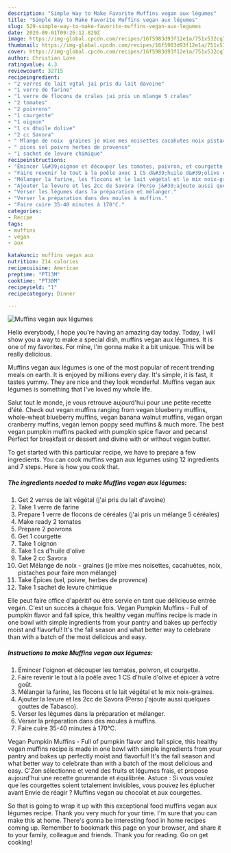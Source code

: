 ```yaml
---
description: "Simple Way to Make Favorite Muffins vegan aux légumes"
title: "Simple Way to Make Favorite Muffins vegan aux légumes"
slug: 529-simple-way-to-make-favorite-muffins-vegan-aux-legumes
date: 2020-09-01T09:26:12.829Z
image: https://img-global.cpcdn.com/recipes/16f5983d93f12e1a/751x532cq70/muffins-vegan-aux-legumes-photo-principale-de-la-recette.jpg
thumbnail: https://img-global.cpcdn.com/recipes/16f5983d93f12e1a/751x532cq70/muffins-vegan-aux-legumes-photo-principale-de-la-recette.jpg
cover: https://img-global.cpcdn.com/recipes/16f5983d93f12e1a/751x532cq70/muffins-vegan-aux-legumes-photo-principale-de-la-recette.jpg
author: Christian Love
ratingvalue: 4.3
reviewcount: 32715
recipeingredient:
- "2 verres de lait vgtal jai pris du lait davoine"
- "1 verre de farine"
- "1 verre de flocons de crales jai pris un mlange 5 crales"
- "2 tomates"
- "2 poivrons"
- "1 courgette"
- "1 oignon"
- "1 cs dhuile dolive"
- "2 cc Savora"
- " Mlange de noix  graines je mixe mes noisettes cacahutes noix pistaches pour faire mon mlange"
- " pices sel poivre herbes de provence"
- "1 sachet de levure chimique"
recipeinstructions:
- "Émincer l&#39;oignon et découper les tomates, poivron, et courgette."
- "Faire revenir le tout à la poêle avec 1 CS d&#39;huile d&#39;olive et épicer à votre goût."
- "Mélanger la farine, les flocons et le lait végétal et le mix noix-graines."
- "Ajouter la levure et les 2cc de Savora (Perso j&#39;ajoute aussi quelques gouttes de Tabasco)."
- "Verser les légumes dans la préparation et mélanger."
- "Verser la préparation dans des moules à muffins."
- "Faire cuire 35-40 minutes à 170°C."
categories:
- Recipe
tags:
- muffins
- vegan
- aux

katakunci: muffins vegan aux 
nutrition: 214 calories
recipecuisine: American
preptime: "PT13M"
cooktime: "PT30M"
recipeyield: "1"
recipecategory: Dinner

---
```



![Muffins vegan aux légumes](https://img-global.cpcdn.com/recipes/16f5983d93f12e1a/751x532cq70/muffins-vegan-aux-legumes-photo-principale-de-la-recette.jpg)

Hello everybody, I hope you're having an amazing day today. Today, I will show you a way to make a special dish, muffins vegan aux légumes. It is one of my favorites. For mine, I'm gonna make it a bit unique. This will be really delicious.

Muffins vegan aux légumes is one of the most popular of recent trending meals on earth. It is enjoyed by millions every day. It's simple, it is fast, it tastes yummy. They are nice and they look wonderful. Muffins vegan aux légumes is something that I've loved my whole life.

Salut tout le monde, je vous retrouve aujourd&#39;hui pour une petite recette d&#39;été. Check out vegan muffins ranging from vegan blueberry muffins, whole-wheat blueberry muffins, vegan banana walnut muffins, vegan organ cranberry muffins, vegan lemon poppy seed muffins &amp; much more. The best vegan pumpkin muffins packed with pumpkin spice flavor and pecans! Perfect for breakfast or dessert and divine with or without vegan butter.


To get started with this particular recipe, we have to prepare a few ingredients. You can cook muffins vegan aux légumes using 12 ingredients and 7 steps. Here is how you cook that.

<!--inarticleads1-->

##### The ingredients needed to make Muffins vegan aux légumes:

1. Get 2 verres de lait végétal (j&#39;ai pris du lait d&#39;avoine)
1. Take 1 verre de farine
1. Prepare 1 verre de flocons de céréales (j&#39;ai pris un mélange 5 céréales)
1. Make ready 2 tomates
1. Prepare 2 poivrons
1. Get 1 courgette
1. Take 1 oignon
1. Take 1 cs d&#39;huile d&#39;olive
1. Take 2 cc Savora
1. Get  Mélange de noix - graines (je mixe mes noisettes, cacahuètes, noix, pistaches pour faire mon mélange)
1. Take  Épices (sel, poivre, herbes de provence)
1. Take 1 sachet de levure chimique


Elle peut faire office d&#39;apéritif ou être servie en tant que délicieuse entrée vegan. C&#39;est un succès à chaque fois. Vegan Pumpkin Muffins - Full of pumpkin flavor and fall spice, this healthy vegan muffins recipe is made in one bowl with simple ingredients from your pantry and bakes up perfectly moist and flavorful! It&#39;s the fall season and what better way to celebrate than with a batch of the most delicious and easy. 

<!--inarticleads2-->

##### Instructions to make Muffins vegan aux légumes:

1. Émincer l&#39;oignon et découper les tomates, poivron, et courgette.
1. Faire revenir le tout à la poêle avec 1 CS d&#39;huile d&#39;olive et épicer à votre goût.
1. Mélanger la farine, les flocons et le lait végétal et le mix noix-graines.
1. Ajouter la levure et les 2cc de Savora (Perso j&#39;ajoute aussi quelques gouttes de Tabasco).
1. Verser les légumes dans la préparation et mélanger.
1. Verser la préparation dans des moules à muffins.
1. Faire cuire 35-40 minutes à 170°C.


Vegan Pumpkin Muffins - Full of pumpkin flavor and fall spice, this healthy vegan muffins recipe is made in one bowl with simple ingredients from your pantry and bakes up perfectly moist and flavorful! It&#39;s the fall season and what better way to celebrate than with a batch of the most delicious and easy. C&#39;Zon sélectionne et vend des fruits et légumes frais, et propose aujourd&#39;hui une recette gourmande et équilibrée. Astuce : Si vous voulez que les courgettes soient totalement invisibles, vous pouvez les éplucher avant Envie de réagir ? Muffins vegan au chocolat et aux courgettes. 

So that is going to wrap it up with this exceptional food muffins vegan aux légumes recipe. Thank you very much for your time. I'm sure that you can make this at home. There's gonna be interesting food in home recipes coming up. Remember to bookmark this page on your browser, and share it to your family, colleague and friends. Thank you for reading. Go on get cooking!
